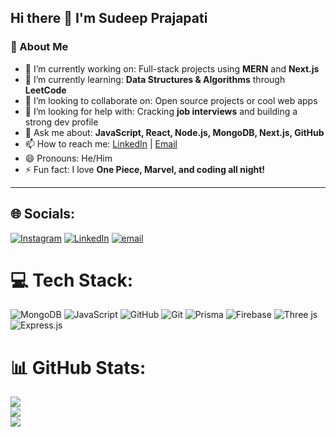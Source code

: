 ## Hi there 👋 I'm Sudeep Prajapati

### 🚀 About Me

- 🔭 I’m currently working on: Full-stack projects using **MERN** and **Next.js**  
- 🌱 I’m currently learning: **Data Structures & Algorithms** through **LeetCode**  
- 👯 I’m looking to collaborate on: Open source projects or cool web apps  
- 🤔 I’m looking for help with: Cracking **job interviews** and building a strong dev profile  
- 💬 Ask me about: **JavaScript, React, Node.js, MongoDB, Next.js, GitHub**  
- 📫 How to reach me: [LinkedIn](https://www.linkedin.com/in/sudeepprajapati) | [Email](mailto:sudeep.mint@gmail.com)  
- 😄 Pronouns: He/Him  
- ⚡ Fun fact: I love **One Piece, Marvel, and coding all night!**

---

## 🌐 Socials:
[![Instagram](https://img.shields.io/badge/Instagram-%23E4405F.svg?logo=Instagram&logoColor=white)](https://instagram.com/https://www.instagram.com/sudeep.tsx) [![LinkedIn](https://img.shields.io/badge/LinkedIn-%230077B5.svg?logo=linkedin&logoColor=white)](https://linkedin.com/in/https://www.linkedin.com/in/sudeep-prajapati) [![email](https://img.shields.io/badge/Email-D14836?logo=gmail&logoColor=white)](mailto:sudeep.mint@gmail.com) 

# 💻 Tech Stack:
![MongoDB](https://img.shields.io/badge/MongoDB-%234ea94b.svg?style=for-the-badge&logo=mongodb&logoColor=white) ![JavaScript](https://img.shields.io/badge/javascript-%23323330.svg?style=for-the-badge&logo=javascript&logoColor=%23F7DF1E) ![GitHub](https://img.shields.io/badge/github-%23121011.svg?style=for-the-badge&logo=github&logoColor=white) ![Git](https://img.shields.io/badge/git-%23F05033.svg?style=for-the-badge&logo=git&logoColor=white) ![Prisma](https://img.shields.io/badge/Prisma-3982CE?style=for-the-badge&logo=Prisma&logoColor=white) ![Firebase](https://img.shields.io/badge/firebase-a08021?style=for-the-badge&logo=firebase&logoColor=ffcd34) ![Three js](https://img.shields.io/badge/threejs-black?style=for-the-badge&logo=three.js&logoColor=white) ![Express.js](https://img.shields.io/badge/express.js-%23404d59.svg?style=for-the-badge&logo=express&logoColor=%2361DAFB)
# 📊 GitHub Stats:
![](https://github-readme-stats.vercel.app/api?username=sudeepprajapati&theme=dark&hide_border=false&include_all_commits=false&count_private=false)<br/>
![](https://nirzak-streak-stats.vercel.app/?user=sudeepprajapati&theme=dark&hide_border=false)<br/>
![](https://github-readme-stats.vercel.app/api/top-langs/?username=sudeepprajapati&theme=dark&hide_border=false&include_all_commits=false&count_private=false&layout=compact)
